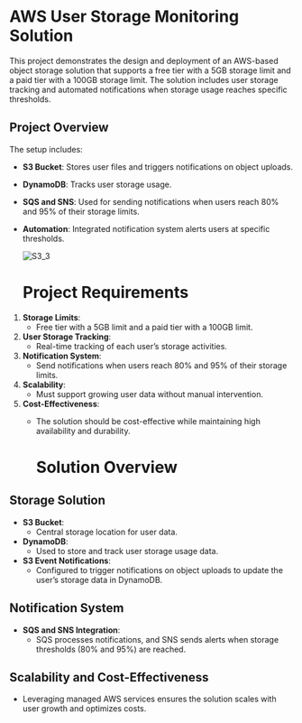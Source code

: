 # AWS User Storage Monitoring Solution

This project demonstrates the design and deployment of an AWS-based object storage solution that supports a free tier with a 5GB storage limit and a paid tier with a 100GB storage limit. The solution includes user storage tracking and automated notifications when storage usage reaches specific thresholds.

## Project Overview

The setup includes:
- **S3 Bucket**: Stores user files and triggers notifications on object uploads.
- **DynamoDB**: Tracks user storage usage.
- **SQS and SNS**: Used for sending notifications when users reach 80% and 95% of their storage limits.
- **Automation**: Integrated notification system alerts users at specific thresholds.

  ![S3_3](https://github.com/user-attachments/assets/3878f0d7-38dd-4215-b15b-e16792da7c55)

  # Project Requirements

1. **Storage Limits**:
   - Free tier with a 5GB limit and a paid tier with a 100GB limit.
2. **User Storage Tracking**:
   - Real-time tracking of each user’s storage activities.
3. **Notification System**:
   - Send notifications when users reach 80% and 95% of their storage limits.
4. **Scalability**:
   - Must support growing user data without manual intervention.
5. **Cost-Effectiveness**:
   - The solution should be cost-effective while maintaining high availability and durability.
  
     # Solution Overview

## Storage Solution
- **S3 Bucket**:
  - Central storage location for user data.
- **DynamoDB**:
  - Used to store and track user storage usage data.
- **S3 Event Notifications**:
  - Configured to trigger notifications on object uploads to update the user’s storage data in DynamoDB.

## Notification System
- **SQS and SNS Integration**:
  - SQS processes notifications, and SNS sends alerts when storage thresholds (80% and 95%) are reached.

## Scalability and Cost-Effectiveness
- Leveraging managed AWS services ensures the solution scales with user growth and optimizes costs.



